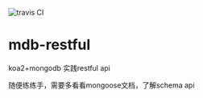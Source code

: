 ![travis CI](https://travis-ci.com/xsteadybcgo/mdb-restful.svg?branch=master)

# mdb-restful

koa2+mongodb 实践restful api

随便练练手，需要多看看mongoose文档，了解schema api

